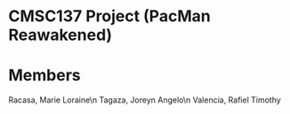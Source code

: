 # CMSC137 Project (PacMan Reawakened)
# Members
  Racasa, Marie Loraine\n
  Tagaza, Joreyn Angelo\n
  Valencia, Rafiel Timothy
